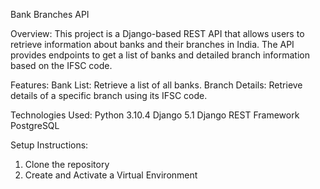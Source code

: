 Bank Branches API

Overview: 
This project is a Django-based REST API that allows users to retrieve information about banks and their branches in India. The API provides endpoints to get a list of banks and detailed branch information based on the IFSC code.

Features: 
Bank List: Retrieve a list of all banks.
Branch Details: Retrieve details of a specific branch using its IFSC code.

Technologies Used: 
Python 3.10.4
Django 5.1
Django REST Framework
PostgreSQL

Setup Instructions:
1. Clone the repository
2. Create and Activate a Virtual Environment
